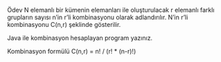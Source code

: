 Ödev
N elemanlı bir kümenin elemanları ile oluşturulacak r elemanlı farklı grupların sayısı n’in r’li kombinasyonu olarak adlandırılır. N’in r’li kombinasyonu C(n,r) şeklinde gösterilir.

Java ile kombinasyon hesaplayan program yazınız.

Kombinasyon formülü
C(n,r) = n! / (r! * (n-r)!)